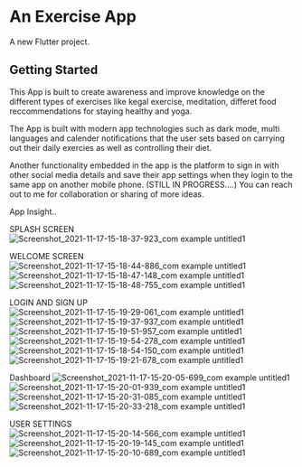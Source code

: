 # An Exercise App

A new Flutter project.

## Getting Started

This App is built to create awareness and improve knowledge on the different types of exercises like kegal exercise, meditation, differet food reccommendations for staying healthy and yoga. 

The App is built with modern app technologies such as dark mode, multi languages and calender notifications that the user sets based on carrying out their daily exercies as well as controlling their diet.

Another functionality embedded in the app is the platform to sign in with other social media details and save their app settings when they login to the same app on another mobile phone.
(STILL IN PROGRESS....)
You can reach out to me for collaboration or sharing of more ideas. 

App Insight..

SPLASH SCREEN
![Screenshot_2021-11-17-15-18-37-923_com example untitled1](https://user-images.githubusercontent.com/83707761/142219248-7a15d479-52ba-4216-b376-e7c033f6668e.jpg)

WELCOME SCREEN
![Screenshot_2021-11-17-15-18-44-886_com example untitled1](https://user-images.githubusercontent.com/83707761/142219988-dd9c3f23-efac-41ce-a72c-bb9ab3df5962.jpg)
![Screenshot_2021-11-17-15-18-47-148_com example untitled1](https://user-images.githubusercontent.com/83707761/142220067-9e7a3853-e0b0-40cd-89c2-933f6e741bb3.jpg)
![Screenshot_2021-11-17-15-18-48-755_com example untitled1](https://user-images.githubusercontent.com/83707761/142220124-3e8937ac-b473-432e-ba10-d16ed94b5b69.jpg)

LOGIN AND SIGN UP
![Screenshot_2021-11-17-15-19-29-061_com example untitled1](https://user-images.githubusercontent.com/83707761/142220418-efa959e6-32c0-404b-826f-8400ebe25a31.jpg)
![Screenshot_2021-11-17-15-19-37-937_com example untitled1](https://user-images.githubusercontent.com/83707761/142220426-841060e3-6cb2-4359-84f9-5c21978a60ad.jpg)
![Screenshot_2021-11-17-15-19-51-957_com example untitled1](https://user-images.githubusercontent.com/83707761/142220429-63a0f365-915f-4e8f-810b-aa2a15aed7f4.jpg)
![Screenshot_2021-11-17-15-19-54-278_com example untitled1](https://user-images.githubusercontent.com/83707761/142220435-a98a75e6-2fad-4ad1-81c8-4cf5ff71e381.jpg)
![Screenshot_2021-11-17-15-18-54-150_com example untitled1](https://user-images.githubusercontent.com/83707761/142220443-d4fc5c60-0d27-432c-ac8b-e8fa344510c2.jpg)
![Screenshot_2021-11-17-15-19-21-678_com example untitled1](https://user-images.githubusercontent.com/83707761/142220448-da819a6f-8ffc-4529-ac9d-7703d94a3e7c.jpg)

Dashboard 
![Screenshot_2021-11-17-15-20-05-699_com example untitled1](https://user-images.githubusercontent.com/83707761/142220627-996f7b69-1173-4ac6-9e50-91a8c17fbc86.jpg)
![Screenshot_2021-11-17-15-20-01-939_com example untitled1](https://user-images.githubusercontent.com/83707761/142220635-0779479b-33b8-408e-bed0-7530f5595854.jpg)
![Screenshot_2021-11-17-15-20-31-085_com example untitled1](https://user-images.githubusercontent.com/83707761/142221074-24247735-7167-4a6e-97e2-fcb0661f8f64.jpg)
![Screenshot_2021-11-17-15-20-33-218_com example untitled1](https://user-images.githubusercontent.com/83707761/142221077-67c7608a-69f4-4c48-90e8-f264eecb2b2f.jpg)


USER SETTINGS
![Screenshot_2021-11-17-15-20-14-566_com example untitled1](https://user-images.githubusercontent.com/83707761/142220993-36c0eb9d-38b3-468e-9f32-8dded1c958a9.jpg)
![Screenshot_2021-11-17-15-20-19-145_com example untitled1](https://user-images.githubusercontent.com/83707761/142221007-be0a0bcb-3f73-4a49-94f8-d3d165948573.jpg)
![Screenshot_2021-11-17-15-20-10-689_com example untitled1](https://user-images.githubusercontent.com/83707761/142221012-4eb9f5cd-456a-4890-ab4a-fc10f1c49f82.jpg)



